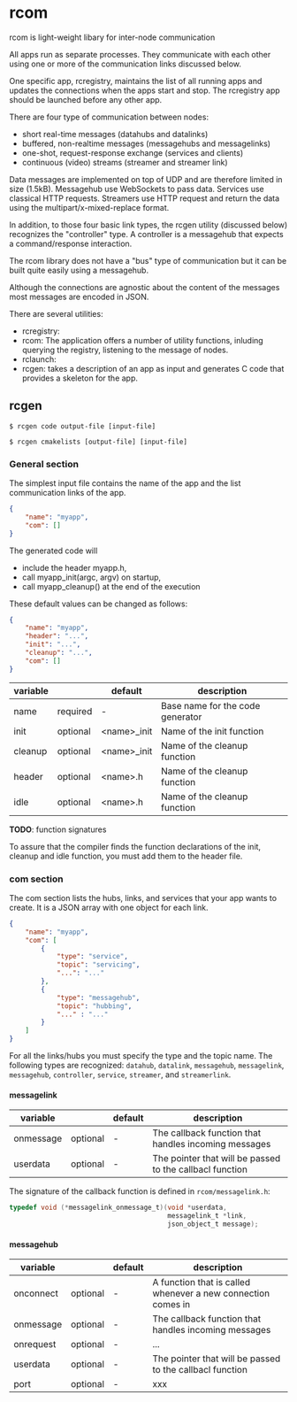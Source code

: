 # rcom
rcom is light-weight libary for inter-node communication 


All apps run as separate processes. They communicate with each other using one or more of the communication links discussed below. 

One specific app, rcregistry, maintains the list of all running apps and updates the connections when the apps start and stop. The rcregistry app should be launched before any other app. 


There are four type of communication between nodes:
* short real-time messages (datahubs and datalinks)
* buffered, non-realtime messages (messagehubs and messagelinks)
* one-shot, request-response exchange (services and clients)
* continuous (video) streams (streamer and streamer link)

Data messages are implemented on top of UDP and are therefore limited in size (1.5kB). Messagehub use WebSockets to pass data. Services use classical HTTP requests. Streamers use HTTP request and return the data using the multipart/x-mixed-replace format.

In addition, to those four basic link types, the rcgen utility (discussed below) recognizes the "controller" type. A controller is a messagehub that expects a command/response interaction.

The rcom library does not have a "bus" type of communication but it can be built quite easily using a messagehub. 

Although the connections are agnostic about the content of the messages most messages are encoded in JSON.  




There are several utilities:
* rcregistry: 
* rcom: The application offers a number of utility functions, inluding querying the registry, listening to the message of nodes.
* rclaunch: 
* rcgen: takes a description of an app as input and generates C code that provides a skeleton for the app.


## rcgen

```console
$ rcgen code output-file [input-file]
```

```console
$ rcgen cmakelists [output-file] [input-file]
```


### General section

The simplest input file contains the name of the app and the list communication links of the app. 

```json
{
    "name": "myapp",
    "com": []
}
```

The generated code will 
* include the header myapp.h,
* call myapp_init(argc, argv) on startup,
* call myapp_cleanup() at the end of the execution

These default values can be changed as follows:

```json
{
    "name": "myapp",
    "header": "...",
    "init": "...",
    "cleanup": "...",
    "com": []
}
```


|variable|   |default|description|
|---|---|---|---|
|name|required| - |Base name for the code generator|
|init|optional|\<name\>_init|Name of the init function|
|cleanup|optional|\<name\>_init|Name of the cleanup function|
|header|optional|\<name\>.h|Name of the cleanup function|
|idle|optional|\<name\>.h|Name of the cleanup function|

**TODO**: function signatures

To assure that the compiler finds the function declarations of the init, cleanup and idle function, you must add them to the header file.

### com section

The com section lists the hubs, links, and services that your app wants to create. It is a JSON array with one object for each link. 

```json
{
    "name": "myapp",
    "com": [
        {
            "type": "service",
            "topic": "servicing",
            "...": "..."
        },
        {
            "type": "messagehub",
            "topic": "hubbing",
            "..." : "..."
        }
    ]
}
```

For all the links/hubs you must specify the type and the topic name. The following types are recognized: `datahub`, `datalink`, `messagehub`, `messagelink`, `messagehub`, `controller`, `service`, `streamer`, and `streamerlink`.


#### messagelink

|variable|   |default|description|
|---|---|---|---|
|onmessage|optional| - |The callback function that handles incoming messages|
|userdata|optional| - |The pointer that will be passed to the callbacl function|

The signature of the callback function is defined in `rcom/messagelink.h`:

```c
typedef void (*messagelink_onmessage_t)(void *userdata,
                                        messagelink_t *link,
                                        json_object_t message);
```


#### messagehub

|variable|   |default|description|
|---|---|---|---|
|onconnect|optional| - |A function that is called whenever a new connection comes in|
|onmessage|optional| - |The callback function that handles incoming messages|
|onrequest|optional| - |...|
|userdata|optional| - |The pointer that will be passed to the callbacl function|
|port|optional| - |xxx|
